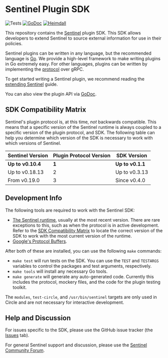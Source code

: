 # Sentinel Plugin SDK

![Tests](https://github.com/hashicorp/sentinel-sdk/actions/workflows/test.yml/badge.svg)
[![GoDoc](https://godoc.org/github.com/hashicorp/sentinel-sdk?status.svg)](https://godoc.org/github.com/hashicorp/sentinel-sdk)
[![Heimdall](https://heimdall.hashicorp.services/api/v1/assets/sentinel-sdk/badge.svg?key=8a99f5a22605231081b7fb8be0453015916fb79441a73af371dc625373e4a919)](https://heimdall.hashicorp.services/site/assets/sentinel-sdk)

This repository contains the [Sentinel](https://www.hashicorp.com/sentinel)
plugin SDK. This SDK allows developers to extend Sentinel to source external
information for use in their policies.

Sentinel plugins can be written in any language, but the recommended language is
[Go](https://golang.org/). We provide a high-level framework to make writing
plugins in Go extremely easy. For other languages, plugins can be written by
implementing the
[protocol](https://github.com/hashicorp/sentinel-sdk/blob/main/proto/plugin.proto)
over gRPC.

To get started writing a Sentinel plugin, we recommend reading the [extending
Sentinel](https://docs.hashicorp.com/sentinel/extending/) guide.

You can also view the plugin API via
[GoDoc](https://godoc.org/github.com/hashicorp/sentinel-sdk).

## SDK Compatibility Matrix

Sentinel's plugin protocol is, at this time, _not_ backwards compatible.  This
means that a specific version of the Sentinel runtime is always coupled to a
specific version of the plugin protocol, and SDK. The following table can help
you determine which version of the SDK is necessary to work with which versions
of Sentinel.

Sentinel Version|Plugin Protocol Version|SDK Version
-|-|-
**Up to v0.10.4**|**1**|**Up to v0.1.1**
Up to v0.18.13|2|Up to v0.3.13
From v0.19.0|3|Since v0.4.0

## Development Info

The following tools are required to work with the Sentinel SDK:

* [The Sentinel runtime](https://docs.hashicorp.com/sentinel/downloads), usually
  at the most recent version. There are rare exceptions to this, such as when
  the protocol is in active development. Refer to the [SDK Compatibility
  Matrix](#sdk-compatibility-matrix) to locate the correct version of the SDK to
  work with the most current version of the runtime.
* [Google's Protocol
  Buffers](https://developers.google.com/protocol-buffers/docs/downloads).

After both of these are installed, you can use the following `make` commands:

* `make test` will run tests on the SDK. You can use the `TEST` and `TESTARGS`
  variables to control the packages and test arguments, respectively.
* `make tools` will install any necessary Go tools.
* `make generate` will generate any auto-generated code. Currently this includes
  the protocol, mockery files, and the code for the plugin testing toolkit.

The `modules`, `test-circle`, and `/usr/bin/sentinel` targets are only used in
Circle and are not necessary for interactive development.

## Help and Discussion

For issues specific to the SDK, please use the GitHub issue tracker (the
[Issues](https://github.com/hashicorp/sentinel-sdk/issues) tab).

For general Sentinel support and discussion, please use the [Sentinel Community
Forum](https://discuss.hashicorp.com/c/sentinel).
